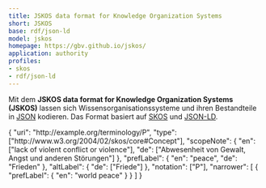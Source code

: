 ```yaml
---
title: JSKOS data format for Knowledge Organization Systems
short: JSKOS
base: rdf/json-ld
model: jskos
homepage: https://gbv.github.io/jskos/
application: authority
profiles:
- skos
- rdf/json-ld
---
```


Mit dem **JSKOS data format for Knowledge Organization Systems (JSKOS)** lassen
sich Wissensorganisationssysteme und ihren Bestandteile in [JSON](json)
kodieren.  Das Format basiert auf [SKOS](rdf/voc/skos) und
[JSON-LD](rdf/json-ld).

<example highlight="json">
{
  "uri": "http://example.org/terminology/P",
  "type": ["http://www.w3.org/2004/02/skos/core#Concept"],
  "scopeNote": {
    "en": ["lack of violent conflict or violence"],
    "de": ["Abwesenheit von Gewalt, Angst und anderen Störungen"]
  },
  "prefLabel": { "en": "peace", "de": "Frieden" },
  "altLabel": { "de": ["Friede"] },
  "notation": ["P"],
  "narrower": [ { "prefLabel": { "en": "world peace" } } ]
}
</example>
